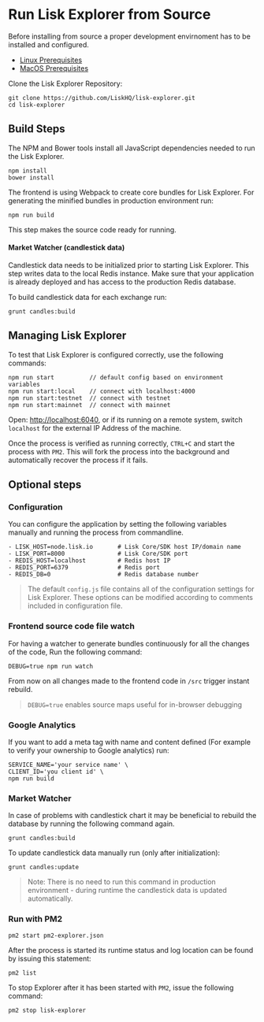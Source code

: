 # Run Lisk Explorer from Source

Before installing from source a proper development envirnoment has to be installed and configured.

- [Linux Prerequisites](prerequisites-linux.md)
- [MacOS Prerequisites](prerequisites-macos.md)

Clone the Lisk Explorer Repository:

```
git clone https://github.com/LiskHQ/lisk-explorer.git
cd lisk-explorer
```

## Build Steps

The NPM and Bower tools install all JavaScript dependencies needed to run the Lisk Explorer.

```
npm install
bower install
```

The frontend is using Webpack to create core bundles for Lisk Explorer.
For generating the minified bundles in production environment run:

```
npm run build
```

This step makes the source code ready for running.

#### Market Watcher (candlestick data)

Candlestick data needs to be initialized prior to starting Lisk Explorer. This step writes data to the local Redis instance. Make sure that your application is already deployed and has access to the production Redis database.

To build candlestick data for each exchange run:

`grunt candles:build`

## Managing Lisk Explorer

To test that Lisk Explorer is configured correctly, use the following commands:

```
npm run start          // default config based on environment variables
npm run start:local    // connect with localhost:4000
npm run start:testnet  // connect with testnet
npm run start:mainnet  // connect with mainnet
```

Open: <http://localhost:6040>, or if its running on a remote system, switch `localhost` for the external IP Address of the machine.

Once the process is verified as running correctly, `CTRL+C` and start the process with `PM2`. This will fork the process into the background and automatically recover the process if it fails.

## Optional steps

### Configuration

You can configure the application by setting the following variables manually and running the process from commandline.

```
- LISK_HOST=node.lisk.io       # Lisk Core/SDK host IP/domain name
- LISK_PORT=8000               # Lisk Core/SDK port
- REDIS_HOST=localhost         # Redis host IP
- REDIS_PORT=6379              # Redis port
- REDIS_DB=0                   # Redis database number
```
> The default `config.js` file contains all of the configuration settings for Lisk Explorer. These options can be modified according to comments included in configuration file.

### Frontend source code file watch

For having a watcher to generate bundles continuously for all the changes of the code, Run the following command:

`DEBUG=true npm run watch`

From now on all changes made to the frontend code in `/src` trigger instant rebuild.

> `DEBUG=true` enables source maps useful for in-browser debugging

### Google Analytics

If you want to add a meta tag with name and content defined (For example to verify your ownership to Google analytics) run:

```
SERVICE_NAME='your service name' \
CLIENT_ID='you client id' \
npm run build
```

### Market Watcher

In case of problems with candlestick chart it may be beneficial to rebuild the database by running the following command again.

`grunt candles:build`

To update candlestick data manually run (only after initialization):

`grunt candles:update`

> Note: There is no need to run this command in production environment - during runtime the  candlestick data is updated automatically.

### Run with PM2

`pm2 start pm2-explorer.json`

After the process is started its runtime status and log location can be found by issuing this statement:

`pm2 list`

To stop Explorer after it has been started with `PM2`, issue the following command:

`pm2 stop lisk-explorer`
